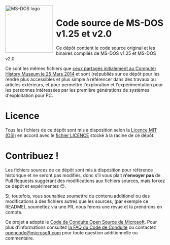 <img width="150" height="150" align="left" style="float: left; margin: 0 10px 0 0;" alt="MS-DOS logo" src="https://github.com/Microsoft/MS-DOS/blob/master/msdos-logo.png">   

# Code source de MS-DOS v1.25 et v2.0
Ce dépôt contient le code source original et les binaires compilés de MS-DOS v1.25 et MS-DOS v2.0.

Ce sont les mêmes fichiers que [ceux partagés initialement au Computer History Museum le 25 Mars 2014]( http://www.computerhistory.org/atchm/microsoft-ms-dos-early-source-code/) et sont (re)publiés sur ce dépôt pour les rendre plus accessibles et plus simple à référencer dans des travaux ou articles extérieurs, et pour permettre l'exploration et l'expérimentation pour les personnes intéressées par les première générations de systèmes d'exploitation pour PC.  

# Licence
Tous les fichiers de ce dépôt sont mis à disposition selon la [Licence MIT (OSI)]( https://fr.wikipedia.org/wiki/Licence_MIT) en accord avec le [fichier LICENCE](https://github.com/Microsoft/MS-DOS/blob/master/LICENSE.md) stocké à la racine de ce dépôt.

# Contribuez !
Les fichiers sources de ce dépôt sont mis à disposition pour référence historique et ne seront pas modifiés, donc s'il vous plait **n'envoyer pas** de Pull Requests suggérant des modifications aux fichiers sources, mais forkez ce dépôt et expérimentez 😊.  

Si, toutefois, vous souhaitiez soumettre du contenu additionel ou des modifications à des fichiers autres que les sources, (par exemple ce README), soumettez via une PR, nous ferons une revue et la prendrons en compte.

Ce projet a adopté le [Code de Conduite Open Source de Microsoft](https://opensource.microsoft.com/codeofconduct/).  Pour plus d'informations consultez [la FAQ du Code de Conduite](https://opensource.microsoft.com/codeofconduct/faq/) ou contactez [opencode@microsoft.com](mailto:opencode@microsoft.com) pour toute question additionnelle ou commentaire.
